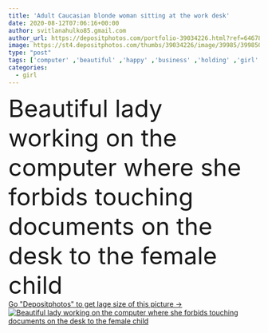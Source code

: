 ```yaml
---
title: 'Adult Caucasian blonde woman sitting at the work desk'
date: 2020-08-12T07:06:16+00:00
author: svitlanahulko85.gmail.com
author_url: https://depositphotos.com/portfolio-39034226.html?ref=64678756
image: https://st4.depositphotos.com/thumbs/39034226/image/39985/399850068/api_thumb_450.jpg?forcejpeg=true
type: "post"
tags: ['computer' ,'beautiful' ,'happy' ,'business' ,'holding' ,'girl' ,'female' ,'sitting' ,'young' ,'success' ,'portrait' ,'cute' ,'caucasian' ,'child' ,'little' ,'generation' ,'technology' ,'childhood' ,'office' ,'home' ,'active' ,'woman' ,'communication' ,'phone' ,'communicate' ,'manager' ,'laptop' ,'professional' ,'work' ,'internet' ,'job' ,'desk' ,'together' ,'helping' ,'education' ,'busy' ,'problem' ,'company' ,'daughter' ,'infant' ,'worker' ,'mother' ,'parent' ,'mom' ,'businesswoman' ,'career' ,'smartphone' ,'motherhood' ]
categories: 
  - girl
---
```

<div aling="center">
            <font size="60"> Beautiful lady working on the computer where she forbids touching documents on the desk to the female child</font>   
</div>
<div>
    <a href='https://st4.depositphotos.com/thumbs/39034226/image/39985/399850068/api_thumb_450.jpg?forcejpeg=true?ref=64678756' target=_blank > Go "Depositphotos" to get lage size of this picture ->
        <img href='https://st4.depositphotos.com/thumbs/39034226/image/39985/399850068/api_thumb_450.jpg?forcejpeg=true?ref=64678756' src='https://st4.depositphotos.com/39034226/39985/i/950/depositphotos_399850068-stock-photo-adult-caucasian-blonde-woman-sitting.jpg?forcejpeg=true' alt='Beautiful lady working on the computer where she forbids touching documents on the desk to the female child' >
    </a>
</div>
